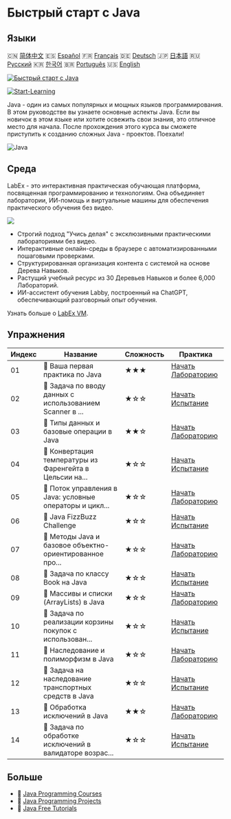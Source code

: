# Быстрый старт с Java

## Языки

🇨🇳 [简体中文](README_zh.md) 🇪🇸 [Español](README_es.md) 🇫🇷 [Français](README_fr.md) 🇩🇪 [Deutsch](README_de.md) 🇯🇵 [日本語](README_ja.md) 🇷🇺 [Русский](README_ru.md) 🇰🇷 [한국어](README_ko.md) 🇧🇷 [Português](README_pt.md) 🇺🇸 [English](README.md) 

[![Быстрый старт с Java](https://cover-creator.labex.io/quick-start-with-java.png?lang=ru)](https://labex.io/ru/courses/quick-start-with-java)

[![Start-Learning](https://img.shields.io/badge/Start-Learning-whitesmoke?style=for-the-badge)](https://labex.io/ru/courses/quick-start-with-java)

Java - один из самых популярных и мощных языков программирования. В этом руководстве вы узнаете основные аспекты Java. Если вы новичок в этом языке или хотите освежить свои знания, это отличное место для начала. После прохождения этого курса вы сможете приступить к созданию сложных Java - проектов. Поехали!

![Java](https://img.shields.io/badge/Java-whitesmoke?style=for-the-badge&logo=java)


## Среда

LabEx - это интерактивная практическая обучающая платформа, посвященная программированию и технологиям. Она объединяет лаборатории, ИИ-помощь и виртуальные машины для обеспечения практического обучения без видео.

![](https://tutorial-screenshot.getvm.io/images/vm-1725247253.png)

- Строгий подход "Учись делая" с эксклюзивными практическими лабораториями без видео.
- Интерактивные онлайн-среды в браузере с автоматизированными пошаговыми проверками.
- Структурированная организация контента с системой на основе Дерева Навыков.
- Растущий учебный ресурс из 30 Деревьев Навыков и более 6,000 Лабораторий.
- ИИ-ассистент обучения Labby, построенный на ChatGPT, обеспечивающий разговорный опыт обучения.

Узнать больше о [LabEx VM](https://support.labex.io/using-labex/virtual-machine).

## Упражнения

|   Индекс | Название                                                 | Сложность   | Практика                                                                                                                                      |
|----------|----------------------------------------------------------|-------------|-----------------------------------------------------------------------------------------------------------------------------------------------|
|       01 | 📖 Ваша первая практика по Java                          | ★★★         | <a target='_blank' href='https://labex.io/ru/tutorials/java-your-first-java-lab-411751'>Начать Лабораторию</a>                                |
|       02 | 🎯 Задача по вводу данных с использованием Scanner в ... | ★☆☆         | <a target='_blank' href='https://labex.io/ru/tutorials/java-java-scanner-input-challenge-413835'>Начать Испытание</a>                         |
|       03 | 📖 Типы данных и базовые операции в Java                 | ★★☆         | <a target='_blank' href='https://labex.io/ru/tutorials/java-java-data-types-and-basic-operations-413744'>Начать Лабораторию</a>               |
|       04 | 🎯 Конвертация температуры из Фаренгейта в Цельсии на... | ★☆☆         | <a target='_blank' href='https://labex.io/ru/tutorials/java-java-fahrenheit-to-celsius-conversion-413851'>Начать Испытание</a>                |
|       05 | 📖 Поток управления в Java: условные операторы и цикл... | ★☆☆         | <a target='_blank' href='https://labex.io/ru/tutorials/java-java-control-flow-conditionals-and-loops-413751'>Начать Лабораторию</a>           |
|       06 | 🎯 Java FizzBuzz Challenge                               | ★☆☆         | <a target='_blank' href='https://labex.io/ru/tutorials/java-java-fizzbuzz-challenge-413852'>Начать Испытание</a>                              |
|       07 | 📖 Методы Java и базовое объектно-ориентированное про... | ★☆☆         | <a target='_blank' href='https://labex.io/ru/tutorials/java-java-methods-and-basic-object-oriented-programming-413809'>Начать Лабораторию</a> |
|       08 | 🎯 Задача по классу Book на Java                         | ★☆☆         | <a target='_blank' href='https://labex.io/ru/tutorials/java-java-book-class-challenge-413850'>Начать Испытание</a>                            |
|       09 | 📖 Массивы и списки (ArrayLists) в Java                  | ★☆☆         | <a target='_blank' href='https://labex.io/ru/tutorials/java-java-arrays-and-arraylists-413820'>Начать Лабораторию</a>                         |
|       10 | 🎯 Задача по реализации корзины покупок с использован... | ★☆☆         | <a target='_blank' href='https://labex.io/ru/tutorials/java-java-arraylist-shopping-cart-challenge-413849'>Начать Испытание</a>               |
|       11 | 📖 Наследование и полиморфизм в Java                     | ★☆☆         | <a target='_blank' href='https://labex.io/ru/tutorials/java-java-inheritance-and-polymorphism-413825'>Начать Лабораторию</a>                  |
|       12 | 🎯 Задача на наследование транспортных средств в Java    | ★☆☆         | <a target='_blank' href='https://labex.io/ru/tutorials/java-java-vehicle-inheritance-challenge-413854'>Начать Испытание</a>                   |
|       13 | 📖 Обработка исключений в Java                           | ★★☆         | <a target='_blank' href='https://labex.io/ru/tutorials/java-java-exception-handling-413830'>Начать Лабораторию</a>                            |
|       14 | 🎯 Задача по обработке исключений в валидаторе возрас... | ★☆☆         | <a target='_blank' href='https://labex.io/ru/tutorials/java-java-age-validator-exception-challenge-413848'>Начать Испытание</a>               |

## Больше

- 🔗 [Java Programming Courses](https://github.com/labex-labs/awesome-programming-courses)
- 🔗 [Java Programming Projects](https://github.com/labex-labs/awesome-programming-projects)
- 🔗 [Java Free Tutorials](https://github.com/labex-labs/java-free-tutorials)

